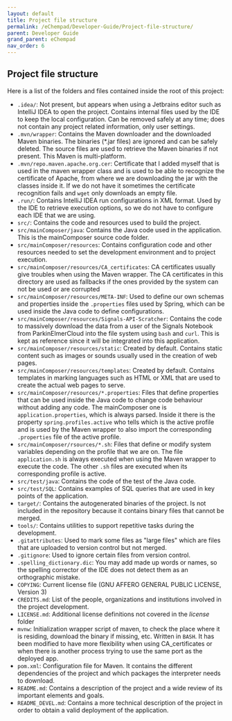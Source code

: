 ```yaml
---
layout: default
title: Project file structure
permalink: /eChempad/Developer-Guide/Project-file-structure/
parent: Developer Guide
grand_parent: eChempad
nav_order: 6
---
```



## Project file structure
Here is a list of the folders and files contained inside the root of this project:
- `.idea/`: Not present, but appears when using a Jetbrains editor such as IntelliJ IDEA to open the project. Contains
  internal files used by the IDE to keep the local configuration. Can be removed safely at any time; does not
  contain any project related information, only user settings.
- `.mvn/wrapper`: Contains the Maven downloader and the downloaded Maven binaries. The binaries (*.jar files) are
  ignored and can be safely deleted. The source files are used to retrieve the Maven binaries if not
  present. This Maven is multi-platform.
- `.mvn/repo.maven.apache.org.cer`: Certificate that I added myself that is used in the maven wrapper class and is used
  to be able to recognize the certificate of Apache, from where we are downloading the jar with the classes inside it.
  If we do not have it sometimes the certificate recognition fails and `wget` only downloads an empty file.
- `.run/`: Contains IntelliJ IDEA run configurations in XML format. Used by the IDE to retrieve execution options, so we
  do not have to configure each IDE that we are using.
- `src/`: Contains the code and resources used to build the project.
- `src/mainComposer/java`: Contains the Java code used in the application. This is the mainComposer source code folder.
- `src/mainComposer/resources`: Contains configuration code and other resources needed to set the development environment and
  to project execution.
- `src/mainComposer/resources/CA_certificates`: CA certificates usually give troubles when using the Maven wrapper. The CA
  certificates in this directory are
  used as fallbacks if the ones provided by the system can not be used or are corrupted
- `src/mainComposer/resources/META-INF`: Used to define our own schemas and properties inside the `.properties` files used by Spring,
  which can be used inside the Java code to define configurations.
- `src/mainComposer/resources/Signals-API-Scratcher`: Contains the code to massively download the data from a user of the Signals Notebook
  from ParkinElmerCloud into the file system using `bash` and `curl`. This is kept as
  reference since it will be integrated into this application.
- `src/mainComposer/resources/static`: Created by default. Contains static content such as images or sounds usually used in the creation of web pages.
- `src/mainComposer/resources/templates`: Created by default. Contains templates in marking languages such as HTML or XML that are used to create the actual web pages to serve.
- `src/mainComposer/resources/*.properties`: Files that define properties that can be used inside the Java code to change code behaviour
  without adding any code. The mainComposer one is `application.properties`, which is always parsed. Inside it
  there is the property `spring.profiles.active` who tells which is the active profile and is used by the
  Maven wrapper to also import the corresponding `.properties` file of the active profile.
- `src/mainComposer/rsources/*.sh`: Files that define or modify system variables depending on the profile that we are on. The file
  `application.sh` is always executed when using the Maven wrapper to execute the code. The other `.sh` files
  are executed when its corresponding profile is active.
- `src/test/java`: Contains the code of the test of the Java code.
- `src/test/SQL`: Contains examples of SQL queries that are used in key points of the application.
- `target/`: Contains the autogenerated binaries of the project. Is not included in the repository because it contains binary files that cannot be merged.
- `tools/`: Contains utilities to support repetitive tasks during the development.
- `.gitattributes`: Used to mark some files as "large files" which are files that are uploaded to version control but not merged.
- `.gitignore`: Used to ignore certain files from version control.
- `.spelling_dictionary.dic`: You may add made up words or names, so the spelling corrector of the IDE does not detect
  them as an orthographic mistake.
- `COPYING`: Current license file (GNU AFFERO GENERAL PUBLIC LICENSE, Version 3)
- `CREDITS.md`: List of the people, organizations and institutions involved in the project development.
- `LICENSE.md`: Additional license definitions not covered in the *license* folder
- `mvnw`: Initialization wrapper script of maven, to check the place where it is residing, download the binary if
  missing, etc. Written in `BASH`. It has been modified to have more flexibility when using CA_certificates or when there is another
  process trying to use the same port as the deployed app.
- `pom.xml`: Configuration file for Maven. It contains the different dependencies of the project and which packages
  the interpreter needs to download.
- `README.md`: Contains a description of the project and a wide review of its important elements and goals.
- `README_DEVEL.md`: Contains a more technical description of the project in order to obtain a valid deployment of the application.
